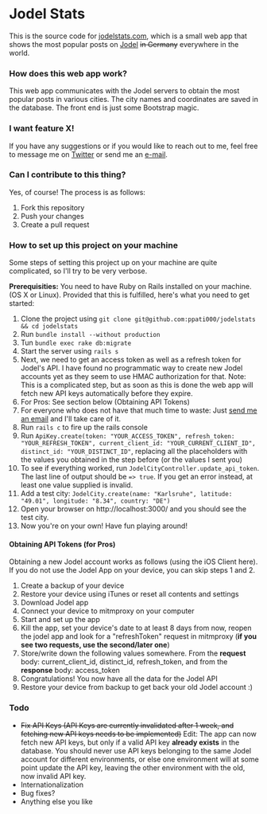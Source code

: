 # Jodel Stats

This is the source code for [jodelstats.com](http://jodelstats.com), which is a small web app that shows the most popular posts on [Jodel](jodel-app.com) ~~in Germany~~ everywhere in the world.

### How does this web app work?
This web app communicates with the Jodel servers to obtain the most popular posts in various cities. The city names and coordinates are saved in the database. The front end is just some Bootstrap magic.

### I want feature X!
If you have any suggestions or if you would like to reach out to me, feel free to message me on [Twitter](twitter.com/ppati000) or send me an [e-mail](mailto:ppati000@me.com).

### Can I contribute to this thing?
Yes, of course! The process is as follows:

1. Fork this repository
2. Push your changes
3. Create a pull request

### How to set up this project on your machine
Some steps of setting this project up on your machine are quite complicated, so I'll try to be very verbose.

**Prerequisities:** You need to have Ruby on Rails installed on your machine. (OS X or Linux). Provided that this is fulfilled, here's what you need to get started:

1. Clone the project using `git clone git@github.com:ppati000/jodelstats && cd jodelstats`
2. Run `bundle install --without production`
3. Tun `bundle exec rake db:migrate`
4. Start the server using `rails s`
5. Next, we need to get an access token as well as a refresh token for Jodel's API. I have found no programmatic way to create new Jodel accounts yet as they seem to use HMAC authorization for that. Note: This is a complicated step, but as soon as this is done the web app will fetch new API keys automatically before they expire.
  1. For Pros: See section below (Obtaining API Tokens)
  2. For everyone who does not have that much time to waste: Just [send me an email](mailto:ppati000@me.com) and I'll take care of it.
6. Run `rails c` to fire up the rails console
7. Run `ApiKey.create(token: "YOUR_ACCESS_TOKEN", refresh_token: "YOUR_REFRESH_TOKEN", current_client_id: "YOUR_CURRENT_CLIENT_ID", distinct_id: "YOUR_DISTINCT_ID"`, replacing all the placeholders with the values you obtained in the step before (or the values I sent you)
8. To see if everything worked, run `JodelCityController.update_api_token`. The last line of output should be `=> true`. If you get an error instead, at least one value supplied is invalid.
9. Add a test city: `JodelCity.create(name: "Karlsruhe", latitude: "49.01", longitude: "8.34", country: "DE")`
10. Open your browser on http://localhost:3000/ and you should see the test city.
11. Now you're on your own! Have fun playing around!

#### Obtaining API Tokens (for Pros)

Obtaining a new Jodel account works as follows (using the iOS Client here). If you do not use the Jodel App on your device, you can skip steps 1 and 2.
    
1. Create a backup of your device
2. Restore your device using iTunes or reset all contents and settings
3. Download Jodel app
4. Connect your device to mitmproxy on your computer
5. Start and set up the app
6. Kill the app, set your device's date to at least 8 days from now, reopen the jodel app and look for a "refreshToken" request in mitmproxy (**if you see two requests, use the second/later one**)
7. Store/write down the following values somewhere. From the **request** body: current_client_id, distinct_id, refresh_token, and from the **response** body: access_token
8. Congratulations! You now have all the data for the Jodel API
9. Restore your device from backup to get back your old Jodel account :)

### Todo
- ~~Fix API Keys (API Keys are currently invalidated after 1 week, and fetching new API keys needs to be implemented)~~ Edit: The app can now fetch new API keys, but only if a valid API key **already exists** in the database. You should never use API keys belonging to the same Jodel account for different environments, or else one environment will at some point update the API key, leaving the other environment with the old, now invalid API key.
- Internationalization
- Bug fixes?
- Anything else you like
